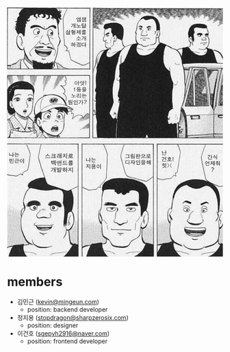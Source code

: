 ﻿<img src="https://raw.githubusercontent.com/idiot-brothers/members/master/images/profile.jpeg">


# members
- 김민근 (kevin@mingeun.com)
  - position: backend developer
- 정지용 (stopdragon@sharpzerosix.com)
  - position: designer
- 이건호 (sgepyh2916@naver.com)
  - position: frontend developer
